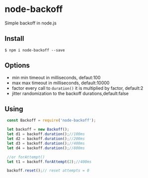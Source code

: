 # node-backoff
Simple backoff in node.js

## Install

```shell
$ npm i node-backoff --save

```

## Options

- min min timeout in milliseconds, defaut:100
- max max timeout in milliseconds, default:10000
- factor every call to `duration()` it is multiplied by factor, default:2
- jitter randomization to the backoff durations,default:false

## Using

```javascript
 const Backoff = require('node-backoff');

 let backoff = new Backoff();
 let d1 = backoff.duration();//100ms
 let d2 = backoff.duration();//200ms
 let d3 = backoff.duration();//400ms
 let d4 = backoff.duration();//800ms

 //or forAttempt()
 let t1 = backoff.forAttempt(2);//400ms

 backoff.reset();// reset attempts = 0
```